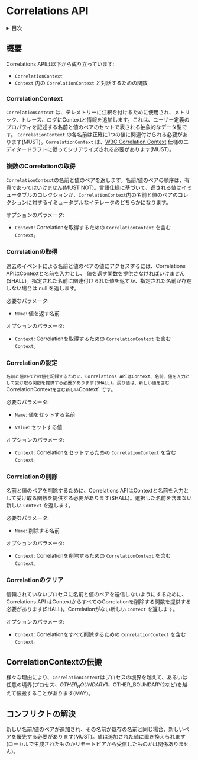 <!--
# Correlations API
-->

# Correlations API

<!--
<details>
<summary>
Table of Contents
</summary>
-->

<details>
<summary>
目次
</summary>

<!--
- [Overview](#overview)
  - [CorrelationContext](#correlationcontext)
  - [Get correlations](#get-correlations)
  - [Get correlation](#get-correlation)
  - [Set correlation](#set-correlation)
  - [Remove correlation](#remove-correlation)
  - [Clear correlations](#clear-correlations)
- [CorrelationContext Propagation](#correlationcontext-propagation)
- [Conflict Resolution](#conflict-resolution)
-->

- [概要](#概要)
  - [CorrelationContext](#correlationcontext)
  - [複数のCorrelationの取得](#複数のCorrelationの取得)
  - [Correlationの取得](#Correlationの取得)
  - [Correlationの設定](#Correlationの設定)
  - [Correlationの削除](#Correlationの削除)
  - [Correlationのクリア](#Correlationのクリア)
- [CorrelationContextの伝搬](#CorrelationContextの伝搬)
- [コンフリクトの解決](#コンフリクトの解決)

</details>

<!--
## Overview
-->

## 概要

<!--
The Correlations API consists of:
-->

Correlations APIは以下から成り立っています:

<!--
- the `CorrelationContext`
- functions to interact with the `CorrelationContext` in a `Context`
-->

- `CorrelationContext`
- `Context` 内の `CorrelationContext` と対話するための関数

<!--
### CorrelationContext
-->

### CorrelationContext

<!--
`CorrelationContext` is used to annotate telemetry, adding context and information to metrics, traces, and logs.
It is an abstract data type represented by a set of name/value pairs describing user-defined properties.
Each name in `CorrelationContext` MUST be associated with exactly one value.
`CorrelationContext` MUST be serialized according to the editor's draft of the [W3C Correlation Context](https://w3c.github.io/correlation-context/)
specification.
-->

`CorrelationContext` は、テレメトリーに注釈を付けるために使用され、メトリック、トレース、ログにContextと情報を追加します。これは、ユーザー定義のプロパティを記述する名前と値のペアのセットで表される抽象的なデータ型です。 `CorrelationContext` の各名前は正確に1つの値に関連付けられる必要があります(MUST)。`CorrelationContext` は、[W3C Correlation Context](https://w3c.github.io/correlation-context/) 仕様のエディタードラフトに従ってシリアライズされる必要があります(MUST)。

<!--
### Get correlations
-->

### 複数のCorrelationの取得

<!--
Returns the name/value pairs in the `CorrelationContext`. The order of name/value pairs MUST NOT be
significant. Based on the language specification, the returned value can be
either an immutable collection or an immutable iterator to the collection of
name/value pairs in the `CorrelationContext`.
-->

`CorrelationContext`の名前と値のペアを返します。名前/値のペアの順序は、有意であってはいけません(MUST NOT)。言語仕様に基づいて、返される値はイミュータブルのコレクションか、`CorrelationContext`内の名前と値のペアのコレクションに対するイミュータブルなイテレータのどちらかになります。

<!--
OPTIONAL parameters:
-->

オプションのパラメータ:

<!--
`Context` the context containing the `CorrelationContext` from which to get the correlations.
-->

- `Context`: Correlationを取得するための `CorrelationContext` を含む `Context`。

<!--
### Get correlation
-->

### Correlationの取得

<!--
To access the value for a name/value pair by a prior event, the Correlations API
SHALL provide a function that takes a context and a name as input, and returns a
value. Returns the value associated with the given name, or null
if the given name is not present.
-->

過去のイベントによる名前と値のペアの値にアクセスするには、Correlations APIはContextと名前を入力とし、 値を返す関数を提供さなければいけません(SHALL)。指定された名前に関連付けられた値を返すか、指定された名前が存在しない場合は null を返します。

<!--
REQUIRED parameters:
-->

必要なパラメータ:

<!--
`Name` the name to return the value for.
-->

- `Name`: 値を返す名前

<!--
OPTIONAL parameters:
-->

オプションのパラメータ:

<!--
`Context` the context containing the `CorrelationContext` from which to get the correlation.
-->

- `Context`: Correlationを取得するための `CorrelationContext` を含む `Context`。

<!--
### Set correlation
-->

### Correlationの設定

<!--
To record the value for a name/value pair, the Correlations API SHALL provide a function which
takes a context, a name, and a value as input. Returns a new `Context` which
contains a `CorrelationContext` with the new value.
-->

`名前と値のペアの値を記録するために、Correlations APIはContext、名前、値を入力として受け取る関数を提供する必要があります(SHALL)。戻り値は、新しい値を含む `CorrelationContext` を含む新しい `Context` です。

<!--
REQUIRED parameters:
-->

必要なパラメータ:

<!--
`Name` the name for which to set the value.
-->

- `Name`: 値をセットする名前
<!--
`Value` the value to set.
-->

- `Value`: セットする値

<!--
OPTIONAL parameters:
-->

オプションのパラメータ:

<!--
`Context` the context containing the `CorrelationContext` in which to set the correlation.
-->

- `Context`: Correlationをセットするための `CorrelationContext` を含む `Context`。

<!--
### Remove correlation
-->

### Correlationの削除

<!--
To delete a name/value pair, the Correlations API SHALL provide a function which takes a context
and a name as input. Returns a new `Context` which no longer contains the selected name.
-->

名前と値のペアを削除するために、Correlations APIはContextと名前を入力として受け取る関数を提供する必要があります(SHALL)。選択した名前を含まない新しい `Context` を返します。

<!--
REQUIRED parameters:
-->

必要なパラメータ:

<!--
`Name` the name to remove.
-->

- `Name`: 削除する名前

<!--
OPTIONAL parameters:
-->

オプションのパラメータ:

<!--
`Context` the context containing the `CorrelationContext` from which to remove the correlation.
-->

- `Context`: Correlationを削除するための `CorrelationContext` を含む `Context`。

<!--
### Clear correlations
-->

### Correlationのクリア

<!--
To avoid sending any name/value pairs to an untrusted process, the Correlations API SHALL provide
a function to remove all Correlations from a context. Returns a new `Context`
with no correlations.
-->

信頼されていないプロセスに名前と値のペアを送信しないようにするために、Correlations API はContextからすべてのCorrelationを削除する関数を提供する必要があります(SHALL)。Correlationがない新しい `Context` を返します。

<!--
OPTIONAL parameters:
-->

オプションのパラメータ:

<!--
`Context` the context containing the `CorrelationContext` from which to remove all correlations.
-->

- `Context`: Correlationをすべて削除するための `CorrelationContext` を含む `Context`。

<!--
## CorrelationContext Propagation
-->

## CorrelationContextの伝搬

<!--
`CorrelationContext` MAY be propagated across process boundaries or across any arbitrary boundaries
(process, $OTHER_BOUNDARY1, $OTHER_BOUNDARY2, etc) for various reasons.
-->

様々な理由により、`CorrelationContext`はプロセスの境界を越えて、あるいは任意の境界(プロセス、$OTHER_BOUNDARY1、$OTHER_BOUNDARY2など)を越えて伝搬することがあります(MAY)。

<!--
## Conflict Resolution
-->

## コンフリクトの解決

<!--
If a new name/value pair is added and its name is the same as an existing name, than the new pair MUST take precedence. The value
is replaced with the added value (regardless if it is locally generated or received from a remote peer).
-->

新しい名前/値のペアが追加され、その名前が既存の名前と同じ場合、新しいペアを優先する必要があります(MUST)。値は追加された値に置き換えられます(ローカルで生成されたものかリモートピアから受信したものかは関係ありません)。
